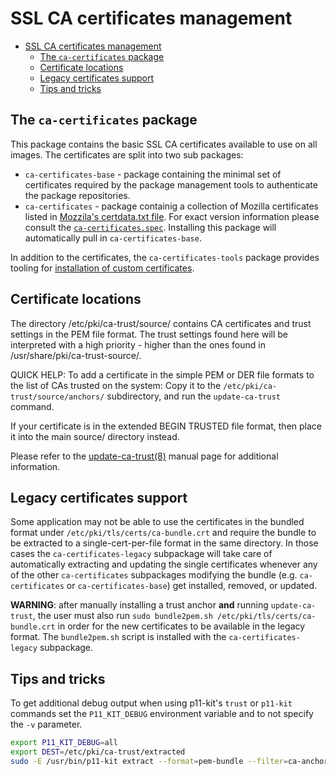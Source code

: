 # SSL CA certificates management

- [SSL CA certificates management](#ssl-ca-certificates-management)
  - [The `ca-certificates` package](#the-ca-certificates-package)
  - [Certificate locations](#certificate-locations)
  - [Legacy certificates support](#legacy-certificates-support)
  - [Tips and tricks](#tips-and-tricks)

## The `ca-certificates` package

This package contains the basic SSL CA certificates available to use on all images. The certificates are split into two sub packages:

- `ca-certificates-base` - package containing the minimal set of certificates required by the package management tools to authenticate the package repositories.
- `ca-certificates` - package containig a collection of Mozilla certificates listed in [Mozzila's certdata.txt file](https://hg.mozilla.org/releases/mozilla-release/file/tip/security/nss/lib/ckfw/builtins/certdata.txt). For exact version information please consult the [`ca-certificates.spec`](https://dev.azure.com/mariner-org/_git/mariner?path=%2FSPECS%2Fca-certificates%2Fca-certificates.spec). Installing this package will automatically pull in `ca-certificates-base`.

In addition to the certificates, the `ca-certificates-tools` package provides tooling for [installation of custom certificates](#custom-configuration-of-the-ca-certificates).

## Certificate locations

The directory /etc/pki/ca-trust/source/ contains CA certificates and 
trust settings in the PEM file format. The trust settings found here will be
interpreted with a high priority - higher than the ones found in 
/usr/share/pki/ca-trust-source/.

QUICK HELP: To add a certificate in the simple PEM or DER file formats to the list of CAs trusted on the system:
Copy it to the `/etc/pki/ca-trust/source/anchors/` subdirectory, and run the `update-ca-trust` command.

If your certificate is in the extended BEGIN TRUSTED file format, then place it into the main source/ directory instead.

Please refer to the [update-ca-trust(8)](https://www.systutorials.com/docs/linux/man/8-update-ca-certificates/) manual page for additional information.

## Legacy certificates support

Some application may not be able to use the certificates in the bundled format under `/etc/pki/tls/certs/ca-bundle.crt` and require the bundle to be extracted to a single-cert-per-file format in the same directory. In those cases the `ca-certificates-legacy` subpackage will take care of automatically extracting and updating the single certificates whenever any of the other `ca-certificates` subpackages modifying the bundle (e.g. `ca-certificates` or `ca-certificates-base`) get installed, removed, or updated.

**WARNING**: after manually installing a trust anchor **and** running `update-ca-trust`, the user must also run `sudo bundle2pem.sh /etc/pki/tls/certs/ca-bundle.crt` in order for the new certificates to be available in the legacy format. The `bundle2pem.sh` script is installed with the `ca-certificates-legacy` subpackage.

## Tips and tricks

To get additional debug output when using p11-kit's `trust` or `p11-kit` commands set the `P11_KIT_DEBUG` environment variable and to not specify the `-v` parameter.

``` bash
export P11_KIT_DEBUG=all
export DEST=/etc/pki/ca-trust/extracted
sudo -E /usr/bin/p11-kit extract --format=pem-bundle --filter=ca-anchors --overwrite --comment --purpose server-auth $DEST/pem/tls-ca-bundle.pem
```